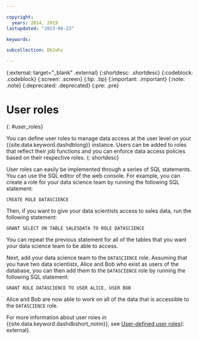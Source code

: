 ```yaml
---

copyright:
  years: 2014, 2019
lastupdated: "2023-06-23"

keywords:

subcollection: Db2whc

---
```


 
{:external: target="_blank" .external}
{:shortdesc: .shortdesc}
{:codeblock: .codeblock}
{:screen: .screen}
{:tip: .tip}
{:important: .important}
{:note: .note}
{:deprecated: .deprecated}
{:pre: .pre}

# User roles
{: #user_roles}

You can define user roles to manage data access at the user level on your {{site.data.keyword.dashdblong}} instance. Users can be added to roles that reflect their job functions and you can enforce data access policies based on their respective roles.
{: shortdesc}

User roles can easily be implemented through a series of SQL statements. You can use the SQL editor of the web console. For example, you can create a role for your data science team by running the following SQL statement:

`CREATE ROLE DATASCIENCE`

Then, if you want to give your data scientists access to sales data, run the following statement:

`GRANT SELECT ON TABLE SALESDATA TO ROLE DATASCIENCE`

You can repeat the previous statement for all of the tables that you want your data science team to be able to access.

Next, add your data science team to the `DATASCIENCE` role. Assuming that you have two data scientists, Alice and Bob who exist as users of the database, you can then add them to the `DATASCIENCE` role by running the following SQL statement:

`GRANT ROLE DATASCIENCE TO USER ALICE, USER BOB`

Alice and Bob are now able to work on all of the data that is accessible to the `DATASCIENCE` role.

For more information about user roles in {{site.data.keyword.dashdbshort_notm}}, see [User-defined user roles](https://www.ibm.com/support/knowledgecenter/en/SS6NHC/com.ibm.swg.im.dashdb.security.doc/doc/udef_user_roles.html){: external}.



